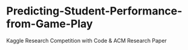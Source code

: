 # Predicting-Student-Performance-from-Game-Play
Kaggle Research Competition with Code &amp; ACM Research Paper
